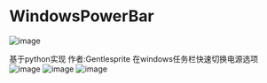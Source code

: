 # WindowsPowerBar
![image](https://github.com/Gentlesprite/WindowsPowerBar/blob/main/20240607115947.png)

基于python实现
作者:Gentlesprite
在windows任务栏快速切换电源选项
![image](https://github.com/Gentlesprite/WindowsPowerBar/blob/main/20240607115957.png)
![image](https://github.com/Gentlesprite/WindowsPowerBar/blob/main/20240607115314.png)
![image](https://github.com/Gentlesprite/WindowsPowerBar/blob/main/20240607115951.png)
